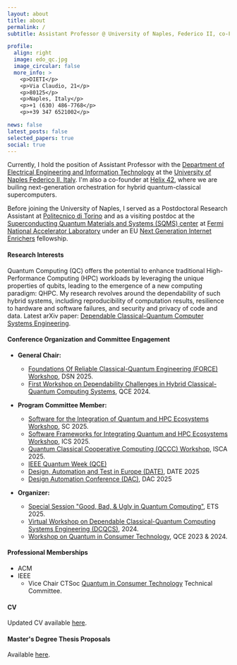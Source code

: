 ```yaml
---
layout: about
title: about
permalink: /
subtitle: Assistant Professor @ University of Naples, Federico II, co-Founder @ Helix 42

profile:
  align: right
  image: edo_qc.jpg
  image_circular: false
  more_info: >
    <p>DIETI</p>
    <p>Via Claudio, 21</p>
    <p>80125</p>
    <p>Naples, Italy</p>
    <p>+1 (630) 486-7768</p>
    <p>+39 347 6521002</p>

news: false
latest_posts: false
selected_papers: true
social: true
---
```


Currently, I hold the position of Assistant Professor with the [Department of Electrical Engineering and Information Technology](https://www.dieti.unina.it/index.php/en/) at the [University of Naples Federico II, Italy](https://www.unina.it/en_GB/home).
I'm also a co-founder at [Helix 42](https://helix-ft.com/), where we are builing next-generation orchestration for hybrid quantum-classical supercomputers.

Before joining the University of Naples, I served as a Postdoctoral Research Assistant at [Politecnico di Torino](https://www.polito.it/en) and as a visiting postdoc at the [Superconducting Quantum Materials and Systems (SQMS) center](https://sqmscenter.fnal.gov/) at [Fermi National Accelerator Laboratory](https://www.fnal.gov/) under an EU [Next Generation Internet Enrichers](https://enrichers.ngi.eu/meet-our-fellows-2/) fellowship.

#### Research Interests

Quantum Computing (QC) offers the potential to enhance traditional High-Performance Computing (HPC) workloads by leveraging the unique properties of qubits, leading to the emergence of a new computing paradigm: QHPC. My research revolves around the dependability of such hybrid systems, including reproducibility of computation results, resilience to hardware and software failures, and security and privacy of code and data. Latest arXiv paper: [Dependable Classical-Quantum Computer Systems Engineering](https://arxiv.org/abs/2408.10484).

#### Conference Organization and Committee Engagement

- **General Chair:**
  - [Foundations Of Reliable Classical-Quantum Engineering (FORCE) Workshop](https://sites.google.com/view/force2025/home), DSN 2025.
  - [First Workshop on Dependability Challenges in Hybrid Classical-Quantum Computing Systems](https://dchcqcs.github.io/), QCE 2024.

- **Program Committee Member:**
  - [Software for the Integration of Quantum and HPC Ecosystems Workshop](https://sfwqhe.github.io/sfwm-qhpce/), SC 2025.
  - [Software Frameworks for Integrating Quantum and HPC Ecosystems Workshop](https://sfwqhe.github.io/sfwqhpc/), ICS 2025.
  - [Quantum Classical Cooperative Computing (QCCC) Workshop](https://qcccadmin.github.io/qccc/), ISCA 2025.
  - [IEEE Quantum Week (QCE)](https://qce.quantum.ieee.org/)
  - [Design, Automation and Test in Europe (DATE)](https://www.date-conference.com/), DATE 2025
  - [Design Automation Conference (DAC)](https://www.dac.com/), DAC 2025

- **Organizer:**
  - [Special Session "Good, Bad, & Ugly in Quantum Computing"](https://ets2025.taltech.ee/), ETS 2025.
  - [Virtual Workshop on Dependable Classical-Quantum Computing Systems Engineering (DCQCS)](https://publish.illinois.edu/v-dcqcse2024/), 2024.
  - [Workshop on Quantum in Consumer Technology](https://wqctatqce.github.io/), QCE 2023 & 2024.

#### Professional Memberships

- ACM
- IEEE 
    - Vice Chair CTSoc [Quantum in Consumer Technology](https://ctsoc.ieee.org/technical/technical-committees/qct-tc.html) Technical Committee.


#### CV

Updated CV available [here](../CV_edoardo_giusto.pdf).

#### Master's Degree Thesis Proposals

Available [here](https://docs.google.com/document/d/1WLoO7PI8x539bZrD9oJePt2C0vzhdBDRaLGat58_nTI/edit?usp=sharing).

